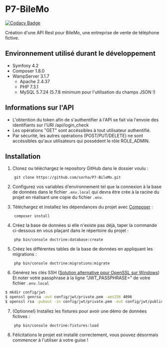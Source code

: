 # P7-BileMo

[![Codacy Badge](https://api.codacy.com/project/badge/Grade/05b86a0fd9a94d6290d213d4fb3dd6b8)](https://app.codacy.com/app/sorha/P7-BileMo?utm_source=github.com&utm_medium=referral&utm_content=sorha/P7-BileMo&utm_campaign=Badge_Grade_Dashboard)

Création d'une API Rest pour BileMo, une entreprise de vente de téléphone fictive.

## Environnement utilisé durant le développement
* Symfony 4.2
* Composer 1.8.0
* WampServer 3.1.7
    * Apache 2.4.37
    * PHP 7.3.1
    * MySQL 5.7.24 (5.7.8 minimum pour l'utilisation du champs JSON !)

## Informations sur l'API
* L'obtention du token afin de s'authentifier à l'API se fait via l'envoie des identifiants sur l'URI /api/login_check
* Les opérations "GET" sont accéssibles à tout utilisateur authentifié. 
* Par sécurité, les autres opérations (POST/PUT/DELETE) ne sont accéssibles qu'aux utilisateurs qui possédent le rôle ROLE_ADMIN.

## Installation
1. Clonez ou téléchargez le repository GitHub dans le dossier voulu :
```
    git clone https://github.com/sorha/P7-BileMo.git
```
2. Configurez vos variables d'environnement tel que la connexion à la base de données dans le fichier `.env.local` qui devra être crée à la racine du projet en réalisant une copie du fichier `.env`.

3. Téléchargez et installez les dépendances du projet avec [Composer](https://getcomposer.org/download/) :
```
    composer install
```
4. Créez la base de données si elle n'existe pas déjà, taper la commande ci-dessous en vous plaçant dans le répertoire du projet :
```
    php bin/console doctrine:database:create
```
5. Créez les différentes tables de la base de données en appliquant les migrations :
```
    php bin/console doctrine:migrations:migrate
```
6. Générez les clés SSH ([Solution alternative pour OpenSSL sur Windows](https://slproweb.com/products/Win32OpenSSL.html))
Et noter votre passphrase à la ligne "JWT_PASSPHRASE=" de votre fichier `.env.local`
```bash
$ mkdir config/jwt
$ openssl genrsa -out config/jwt/private.pem -aes256 4096
$ openssl rsa -pubout -in config/jwt/private.pem -out config/jwt/public.pem
```
7. (Optionnel) Installez les fixtures pour avoir une démo de données fictives :
```
    php bin/console doctrine:fixtures:load
```
8. Félicitations le projet est installé correctement, vous pouvez désormais commencer à l'utiliser à votre guise !